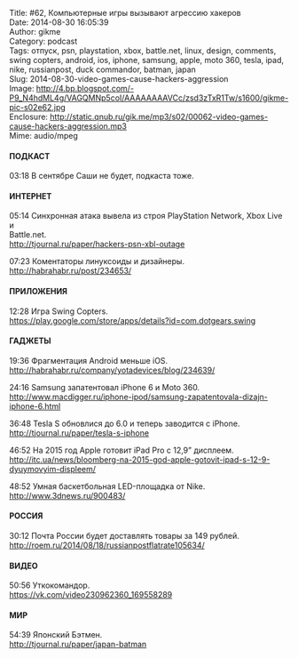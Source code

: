 Title: #62, Компьютерные игры вызывают агрессию хакеров  
Date: 2014-08-30 16:05:39  
Author: gikme  
Category: podcast  
Tags: отпуск, psn, playstation, xbox, battle.net, linux, design, comments, swing copters, android, ios, iphone, samsung, apple, moto 360, tesla, ipad, nike, russianpost, duck commandor, batman, japan  
Slug: 2014-08-30-video-games-cause-hackers-aggression  
Image: http://4.bp.blogspot.com/-P9_N4hdML4g/VAGQMNp5coI/AAAAAAAAVCc/zsd3zTxR1Tw/s1600/gikme-pic-s02e62.jpg  
Enclosure: http://static.qnub.ru/gik.me/mp3/s02/00062-video-games-cause-hackers-aggression.mp3  
Mime: audio/mpeg

#### ПОДКАСТ

03:18 В сентябре Саши не будет, подкаста тоже.

#### ИНТЕРНЕТ

05:14 Синхронная атака вывела из строя PlayStation Network, Xbox Live и  
Battle.net.  
<http://tjournal.ru/paper/hackers-psn-xbl-outage>

07:23 Коментаторы линуксоиды и дизайнеры.  
<http://habrahabr.ru/post/234653/>

#### ПРИЛОЖЕНИЯ

12:28 Игра Swing Copters.  
<https://play.google.com/store/apps/details?id=com.dotgears.swing>

#### ГАДЖЕТЫ

19:36 Фрагментация Android меньше iOS.  
<http://habrahabr.ru/company/yotadevices/blog/234639/>

24:16 Samsung запатентовал iPhone 6 и Moto 360.  
<http://www.macdigger.ru/iphone-ipod/samsung-zapatentovala-dizajn-iphone-6.html>

36:48 Tesla S обновлися до 6.0 и теперь заводится с iPhone.  
<http://tjournal.ru/paper/tesla-s-iphone>

46:52 На 2015 год Apple готовит iPad Pro с 12,9” дисплеем.  
<http://itc.ua/news/bloomberg-na-2015-god-apple-gotovit-ipad-s-12-9-dyuymovyim-displeem/>

48:52 Умная баскетбольная LED-площадка от Nike.  
<http://www.3dnews.ru/900483/>

#### РОССИЯ

30:12 Почта России будет доставлять товары за 149 рублей.  
<http://roem.ru/2014/08/18/russianpostflatrate105634/>

#### ВИДЕО

50:56 Уткокомандор.  
<https://vk.com/video230962360_169558289>

#### МИР

54:39 Японский Бэтмен.  
<http://tjournal.ru/paper/japan-batman>

